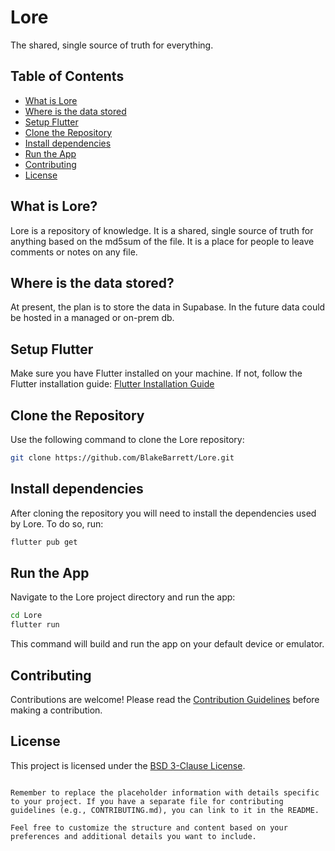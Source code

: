 # Lore

The shared, single source of truth for everything.

## Table of Contents

- [What is Lore](#what-is-lore)
- [Where is the data stored](#where-is-the-data-stored)
- [Setup Flutter](#setup-flutter)
- [Clone the Repository](#clone-the-repository)
- [Install dependencies](#install-dependencies)
- [Run the App](#run-the-app)
- [Contributing](#contributing)
- [License](#license)


 ## What is Lore?
 Lore is a repository of knowledge. It is a shared, single source of truth for anything based on the md5sum of the file.
 It is a place for people to leave comments or notes on any file. 

## Where is the data stored?
At present, the plan is to store the data in Supabase. In the future data could be hosted in a managed or on-prem db.

## Setup Flutter

Make sure you have Flutter installed on your machine. If not, follow the Flutter installation guide: [Flutter Installation Guide](https://flutter.dev/docs/get-started/install)

## Clone the Repository

Use the following command to clone the Lore repository:

```bash
git clone https://github.com/BlakeBarrett/Lore.git
```

## Install dependencies

After cloning the repository you will need to install the dependencies used by Lore.
To do so, run:
```bash
flutter pub get
```

## Run the App

Navigate to the Lore project directory and run the app:

```bash
cd Lore
flutter run
```

This command will build and run the app on your default device or emulator.

## Contributing

Contributions are welcome! Please read the [Contribution Guidelines](CONTRIBUTING.md) before making a contribution.

## License

This project is licensed under the [BSD 3-Clause License](LICENSE).

```

Remember to replace the placeholder information with details specific to your project. If you have a separate file for contributing guidelines (e.g., CONTRIBUTING.md), you can link to it in the README.

Feel free to customize the structure and content based on your preferences and additional details you want to include.